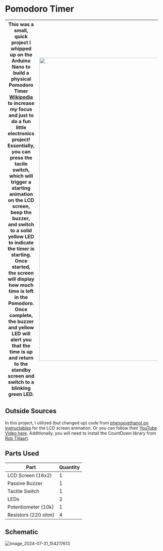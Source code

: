 # Pomodoro Timer
|This was a small, quick project I whipped up on the Arduino Nano to build a physical Pomodoro Timer [Wikipedia](https://en.wikipedia.org/wiki/Pomodoro_Technique) to increase my focus and just to do a fun little electronics project! Essentially, you can press the tacile switch, which will trigger a starting animation on the LCD screen, beep the buzzer, and switch to a solid yellow LED to indicate the timer is starting. Once started, the screen will display how much time is left in the Pomodoro. Once complete, the buzzer and yellow LED will alert you that the time is up and return to the standby screen and switch to a blinking green LED. | <img src="https://github.com/user-attachments/assets/e3aec559-6733-4e56-8947-ccb84cb1dfb6" width="1000"> |
|---|---|

## Outside Sources
In this project, I utilized (but changed up) code from [phenoxyethanol on Instructables](https://www.instructables.com/Simple-Progress-Bar-for-Arduino-and-LCD/) for the LCD screen animation. Or you can follow their [YouTube Video here](https://www.youtube.com/watch?v=PkcyvoncWcw). Additionally, you will need to install the CountDown library from [Rob Tillaart](https://github.com/RobTillaart/CountDown).

## Parts Used
|     Part      |   Quantity    |
| ------------- | ------------- |
| LCD Screen (16x2) |     1     |
| Passive Buzzer |     1        |
| Tactile Switch |     1        |
|     LEDs       |     2        |
| Potentiometer (10k) |     1   |
| Resistors (220 ohm)|     4    |

## Schematic
![image_2024-07-31_154217613](https://github.com/user-attachments/assets/afd917fc-f667-40e2-a526-4a86cf7d2591)
